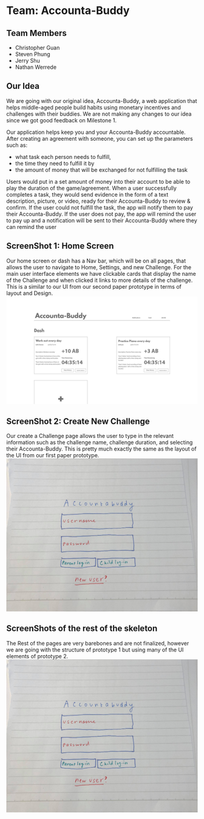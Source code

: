 ﻿# Team: Accounta-Buddy
## Team Members
- Christopher Guan
- Steven Phung
- Jerry Shu
- Nathan Werrede

## Our Idea
We are going with our original idea, Accounta-Buddy, a web application that helps middle-aged people build habits using monetary incentives and challenges with their buddies. We are not making any changes to our idea since we got good feedback on Milestone 1. 

Our application helps keep you and your Accounta-Buddy accountable. After creating an agreement with someone, you can set up the parameters such as:
- what task each person needs to fulfill,
- the time they need to fulfill it by
- the amount of money that will be exchanged for not fulfilling the task

Users would put in a set amount of money into their account to be able to play the duration of the game/agreement. When a user successfully completes a task, they would send evidence in the form of a text description, picture, or video, ready for their Accounta-Buddy to review & confirm. If the user could not fulfill the task, the app will notify them to pay their Accounta-Buddy. If the user does not pay, the app will remind the user to pay up and a notification will be sent to their Accounta-Buddy where they can remind the user

## ScreenShot 1: Home Screen
Our home screen or dash has a Nav bar, which will be on all pages, that allows the user to navigate to Home, Settings, and new Challenge. For the main user interface elements we have clickable cards that display the name of the Challenge and when clicked it links to more details of the challenge. This is a similar to our UI from our second paper prototype in terms of layout and Design.  
![Prototype1-1](./milestone1-images/prototype1-1.jpg)


## ScreenShot 2: Create New Challenge 
Our create a Challenge page allows the user to type in the relevant information such as the challenge name, challenge duration, and selecting their Accounta-Buddy. This is pretty much exactly the same as the layout of the UI from our first paper prototype.
![Prototype2-1](./milestone1-images/prototype2-1.jpg)

## ScreenShots of the rest of the skeleton
The Rest of the pages are very barebones and are not finalized, however we are going with the structure of prototype 1 but using many of the UI elements of prototype 2. 
![Prototype2-1](./milestone1-images/prototype2-1.jpg)
